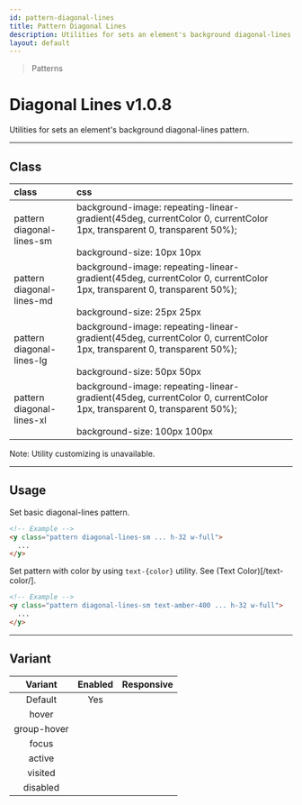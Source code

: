 ```yaml
---
id: pattern-diagonal-lines
title: Pattern Diagonal Lines
description: Utilities for sets an element's background diagonal-lines pattern.
layout: default
---
```


> Patterns

# Diagonal Lines <span class="ml-1 px-2 py-1 text-sm text-gray-600 bg-gray-300">v1.0.8</span>

Utilities for sets an element's background diagonal-lines pattern.

---

## Class

| <span class="px-3 py-1 text-white bg-charcoal-100 rounded-full">class</span> | <span class="px-3 py-1 text-white bg-charcoal-100 rounded-full">css</span> | |
|:--|:--|:-:|
| pattern <br> diagonal-lines-sm | background-image: repeating-linear-gradient(45deg, currentColor 0, currentColor 1px, transparent 0, transparent 50%); <br><br> background-size: 10px 10px | <y class="pattern diagonal-lines-sm w-32 h-56"></y> |
| pattern <br> diagonal-lines-md | background-image: repeating-linear-gradient(45deg, currentColor 0, currentColor 1px, transparent 0, transparent 50%); <br><br> background-size: 25px 25px | <y class="pattern diagonal-lines-md w-32 h-56"></y> |
| pattern <br> diagonal-lines-lg | background-image: repeating-linear-gradient(45deg, currentColor 0, currentColor 1px, transparent 0, transparent 50%); <br><br> background-size: 50px 50px | <y class="pattern diagonal-lines-lg w-32 h-56"></y> |
| pattern <br> diagonal-lines-xl | background-image: repeating-linear-gradient(45deg, currentColor 0, currentColor 1px, transparent 0, transparent 50%); <br><br> background-size: 100px 100px | <y class="pattern diagonal-lines-xl w-32 h-56"></y> |

<y class="m-4 p-3 border-l-8 border-gray-600 text-sm text-gray-600 bg-gray-200">
  <span class="pr-1 font-semibold">
    Note:
  </span>
  Utility customizing is unavailable.
</y>

---

## Usage

Set basic diagonal-lines pattern.

<y class="px-4 my-2 mx-auto w-56">
  <y class="pattern diagonal-lines-sm h-32"></y>
</y>


```html
<!-- Example -->
<y class="pattern diagonal-lines-sm ... h-32 w-full">
  ...
</y>
```

Set pattern with color by using `text-{color}` utility. See (Text Color)[/text-color/].

<y class="px-4 my-2 mx-auto w-56">
  <y class="pattern diagonal-lines-sm h-32 text-amber-400"></y>
</y>


```html
<!-- Example -->
<y class="pattern diagonal-lines-sm text-amber-400 ... h-32 w-full">
  ...
</y>
```

---

## Variant

| <span class="font-semibold underline">Variant</span> | <span class="font-semibold underline">Enabled</span> | <span class="font-semibold underline">Responsive</span> |
|:-:|:-:|:-:|
| Default | Yes | |
| hover| | |
| group-hover | | |
| focus | | |
| active | | |
| visited | | |
| disabled | | |